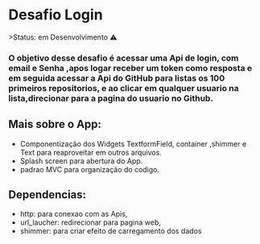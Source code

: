 <h1>Desafio Login </h1>
 >Status: em Desenvolvimento ⚠️

### O objetivo desse desafio é acessar uma Api de login, com email e Senha ,apos logar receber um token como resposta e em seguida acessar a Api do GitHub para listas os 100 primeiros repositorios, e ao clicar em qualquer usuario na lista,direcionar para a pagina do usuario no Github.


## Mais sobre o App:
+ Componentização dos Widgets TextformField, container ,shimmer e Text para reaproveitar em outros arquivos.
+ Splash screen para abertura do App.
+ padrao MVC para organização do codigo.

## Dependencias:
+ http:  para conexao com as Apis,
+ url_laucher:   redirecionar para pagina web,
+ shimmer:  para criar efeito de carregamento dos dados

